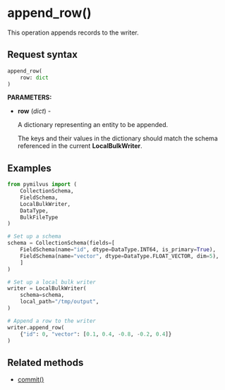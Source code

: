 # append_row()

This operation appends records to the writer.

## Request syntax

```python
append_row(
    row: dict
)
```

__PARAMETERS:__

- __row__ (_dict_) -

    A dictionary representing an entity to be appended.

    The keys and their values in the dictionary should match the schema referenced in the current __LocalBulkWriter__.

## Examples

```python
from pymilvus import (
    CollectionSchema, 
    FieldSchema, 
    LocalBulkWriter, 
    DataType, 
    BulkFileType
)

# Set up a schema
schema = CollectionSchema(fields=[
    FieldSchema(name="id", dtype=DataType.INT64, is_primary=True),
    FieldSchema(name="vector", dtype=DataType.FLOAT_VECTOR, dim=5),
    ]
)

# Set up a local bulk writer
writer = LocalBulkWriter(
    schema=schema,
    local_path="/tmp/output",
)

# Append a row to the writer
writer.append_row(
    {"id": 0, "vector": [0.1, 0.4, -0.8, -0.2, 0.4]}
)
```

## Related methods

- [commit()](./LocalBulkWriter/commit.md)

